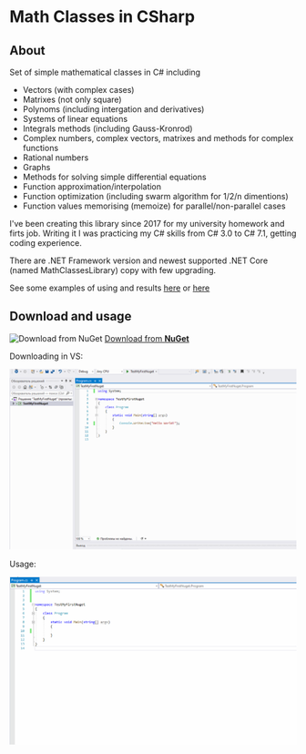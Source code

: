 # Math Classes in CSharp

## About

Set of simple mathematical classes in C# including

* Vectors (with complex cases)
* Matrixes (not only square)
* Polynoms (including intergation and derivatives)
* Systems of linear equations
* Integrals methods (including Gauss-Kronrod)
* Complex numbers, complex vectors, matrixes and methods for complex functions
* Rational numbers
* Graphs 
* Methods for solving simple differential equations
* Function approximation/interpolation
* Function optimization (including swarm algorithm for 1/2/n dimentions)
* Function values memorising (memoize) for parallel/non-parallel cases 

I've been creating this library since 2017 for my university homework and firts job. Writing it I was practicing my C# skills from C# 3.0 to C# 7.1, getting coding experience.

There are .NET Framework version and newest supported .NET Core (named MathClassesLibrary) copy with few upgrading.

See some examples of using and results [here](https://github.com/PasaOpasen/Old_Math_CSharpCpp_Projects) or [here](https://github.com/PasaOpasen/Search-for-defects-in-plates)

## Download and usage

![Download from **NuGet**](https://buildstats.info/nuget/MathClassesDmPa) [Download from **NuGet**](https://www.nuget.org/packages/MathClassesDmPa/)

Downloading in VS:

![1](https://github.com/PasaOpasen/MathClasses/blob/master/gifs/download.gif)

Usage:

![1](https://github.com/PasaOpasen/MathClasses/blob/master/gifs/usage.gif)
